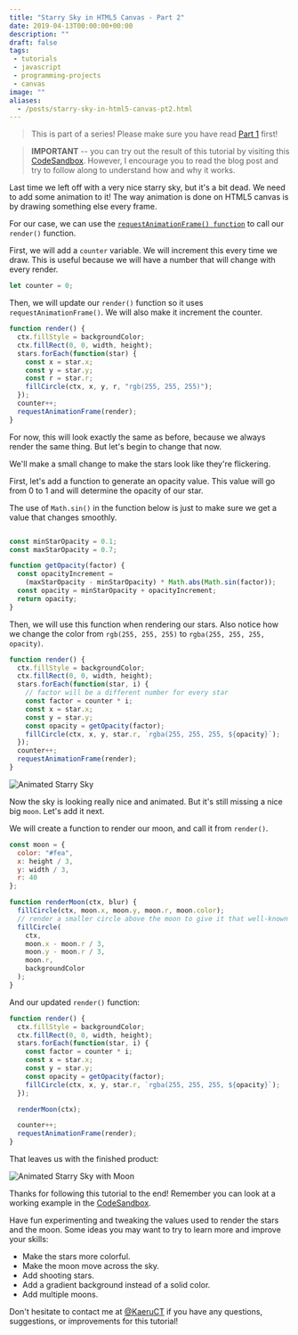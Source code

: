 ```yaml
---
title: "Starry Sky in HTML5 Canvas - Part 2"
date: 2019-04-13T00:00:00+00:00
description: ""
draft: false
tags:
 - tutorials
 - javascript
 - programming-projects
 - canvas
image: ""
aliases:
  - /posts/starry-sky-in-html5-canvas-pt2.html
---
```


>This is part of a series! Please make sure you have read [Part 1](./starry-sky-in-html5-canvas-pt1.html) first!

>**IMPORTANT** -- you can try out the result of this tutorial by visiting this [CodeSandbox](https://codesandbox.io/s/z68y1012yl?fontsize=14).
>However, I encourage you to read the blog post and try to follow along to understand how and why it works.

Last time we left off with a very nice starry sky, but it's a bit dead. We need to add some animation to it!
The way animation is done on HTML5 canvas is by drawing something else every frame.

For our case, we can use the [`requestAnimationFrame() function`](https://developer.mozilla.org/en-US/docs/Web/API/window/requestAnimationFrame) to call our `render()` function.

First, we will add a `counter` variable. We will increment this every time we draw.
This is useful because we will have a number that will change with every render.
```js
let counter = 0;
```

Then, we will update our `render()` function so it uses `requestAnimationFrame()`. We will also make it increment the counter.
```js
function render() {
  ctx.fillStyle = backgroundColor;
  ctx.fillRect(0, 0, width, height);
  stars.forEach(function(star) {
    const x = star.x;
    const y = star.y;
    const r = star.r;
    fillCircle(ctx, x, y, r, "rgb(255, 255, 255)");
  });
  counter++;
  requestAnimationFrame(render);
}
```

For now, this will look exactly the same as before, because we always render the same thing. But let's begin to change that now.

We'll make a small change to make the stars look like they're flickering.

First, let's add a function to generate an opacity value. This value will go from 0 to 1 and will determine the opacity of our star.

The use of `Math.sin()` in the function below is just to make sure we get a value that changes smoothly.
```js

const minStarOpacity = 0.1;
const maxStarOpacity = 0.7;

function getOpacity(factor) {
  const opacityIncrement =
    (maxStarOpacity - minStarOpacity) * Math.abs(Math.sin(factor));
  const opacity = minStarOpacity + opacityIncrement;
  return opacity;
}
```

Then, we will use this function when rendering our stars.
Also notice how we change the color from `rgb(255, 255, 255)` to `rgba(255, 255, 255, opacity)`.
```js
function render() {
  ctx.fillStyle = backgroundColor;
  ctx.fillRect(0, 0, width, height);
  stars.forEach(function(star, i) {
    // factor will be a different number for every star
    const factor = counter * i; 
    const x = star.x;
    const y = star.y;
    const opacity = getOpacity(factor);
    fillCircle(ctx, x, y, star.r, `rgba(255, 255, 255, ${opacity}`);
  });
  counter++;
  requestAnimationFrame(render);
}
```
![Animated Starry Sky](/images/screenshots/starry/flicker.gif)

Now the sky is looking really nice and animated. But it's still missing a nice big `moon`. Let's add it next.

We will create a function to render our moon, and call it from `render()`.

```js
const moon = {
  color: "#fea",
  x: height / 3,
  y: width / 3,
  r: 40
};

function renderMoon(ctx, blur) {
  fillCircle(ctx, moon.x, moon.y, moon.r, moon.color);
  // render a smaller circle above the moon to give it that well-known moon-shape
  fillCircle(
    ctx,
    moon.x - moon.r / 3,
    moon.y - moon.r / 3,
    moon.r,
    backgroundColor
  );
}
```

And our updated `render()` function:
```js
function render() {
  ctx.fillStyle = backgroundColor;
  ctx.fillRect(0, 0, width, height);
  stars.forEach(function(star, i) {
    const factor = counter * i;
    const x = star.x;
    const y = star.y;
    const opacity = getOpacity(factor);
    fillCircle(ctx, x, y, star.r, `rgba(255, 255, 255, ${opacity}`);
  });

  renderMoon(ctx);

  counter++;
  requestAnimationFrame(render);
}
```

That leaves us with the finished product:

![Animated Starry Sky with Moon](/images/screenshots/starry/moon.gif)

Thanks for following this tutorial to the end! Remember you can look at a working example in the [CodeSandbox](https://codesandbox.io/s/z68y1012yl?fontsize=14).

Have fun experimenting and tweaking the values used to render the stars and the moon.
Some ideas you may want to try to learn more and improve your skills:

* Make the stars more colorful.
* Make the moon move across the sky.
* Add shooting stars.
* Add a gradient background instead of a solid color.
* Add multiple moons.

Don't hesitate to contact me at [@KaeruCT](http://twitter.com/KaeruCT) if you have any questions, suggestions, or improvements for this tutorial!
